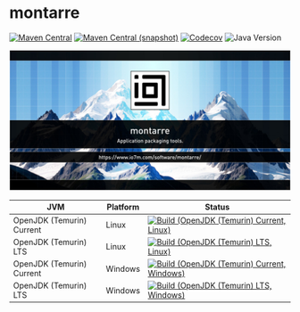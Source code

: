 montarre
===

[![Maven Central](https://img.shields.io/maven-central/v/com.io7m.montarre/com.io7m.montarre.svg?style=flat-square)](http://search.maven.org/#search%7Cga%7C1%7Cg%3A%22com.io7m.montarre%22)
[![Maven Central (snapshot)](https://img.shields.io/nexus/s/com.io7m.montarre/com.io7m.montarre?server=https%3A%2F%2Fs01.oss.sonatype.org&style=flat-square)](https://s01.oss.sonatype.org/content/repositories/snapshots/com/io7m/montarre/)
[![Codecov](https://img.shields.io/codecov/c/github/io7m-com/montarre.svg?style=flat-square)](https://codecov.io/gh/io7m-com/montarre)
![Java Version](https://img.shields.io/badge/21-java?label=java&color=e6c35c)

![com.io7m.montarre](./src/site/resources/montarre.jpg?raw=true)

| JVM | Platform | Status |
|-----|----------|--------|
| OpenJDK (Temurin) Current | Linux | [![Build (OpenJDK (Temurin) Current, Linux)](https://img.shields.io/github/actions/workflow/status/io7m-com/montarre/main.linux.temurin.current.yml)](https://www.github.com/io7m-com/montarre/actions?query=workflow%3Amain.linux.temurin.current)|
| OpenJDK (Temurin) LTS | Linux | [![Build (OpenJDK (Temurin) LTS, Linux)](https://img.shields.io/github/actions/workflow/status/io7m-com/montarre/main.linux.temurin.lts.yml)](https://www.github.com/io7m-com/montarre/actions?query=workflow%3Amain.linux.temurin.lts)|
| OpenJDK (Temurin) Current | Windows | [![Build (OpenJDK (Temurin) Current, Windows)](https://img.shields.io/github/actions/workflow/status/io7m-com/montarre/main.windows.temurin.current.yml)](https://www.github.com/io7m-com/montarre/actions?query=workflow%3Amain.windows.temurin.current)|
| OpenJDK (Temurin) LTS | Windows | [![Build (OpenJDK (Temurin) LTS, Windows)](https://img.shields.io/github/actions/workflow/status/io7m-com/montarre/main.windows.temurin.lts.yml)](https://www.github.com/io7m-com/montarre/actions?query=workflow%3Amain.windows.temurin.lts)|
